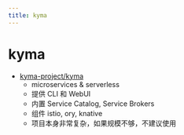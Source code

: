 ```yaml
---
title: kyma
---
```


# kyma

- [kyma-project/kyma](https://github.com/kyma-project/kyma)
  - microservices & serverless
  - 提供 CLI 和 WebUI
  - 内置 Service Catalog, Service Brokers
  - 组件 istio, ory, knative
  - 项目本身非常复杂，如果规模不够，不建议使用
